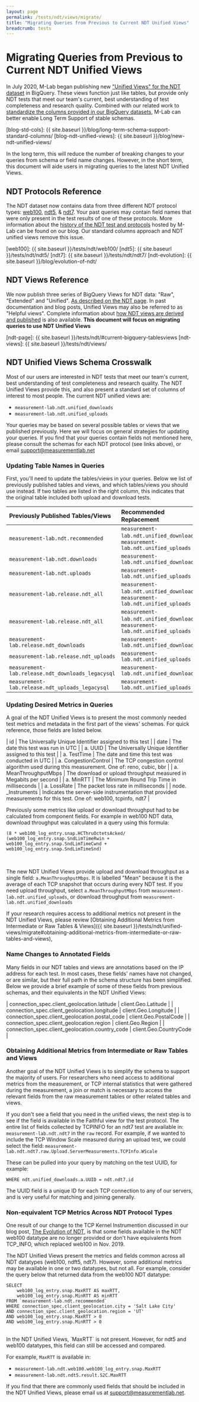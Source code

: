 ```yaml
---
layout: page
permalink: /tests/ndt/views/migrate/
title: "Migrating Queries from Previous to Current NDT Unified Views"
breadcrumb: tests
---
```


# Migrating Queries from Previous to Current NDT Unified Views

In July 2020, M-Lab began publishing new ["Unified Views" for the NDT
dataset](blog-ndt-unified-views) in BigQuery. These views function just like
tables, but provide only NDT tests that meet our team's current, best
understanding of test completeness and research quality. Combined with our
related work to [standardize the columns provided in our BigQuery
datasets](blog-std-cols), M-Lab can better enable Long Term Support of stable schemas.

[blog-std-cols]: {{ site.baseurl }}/blog/long-term-schema-support-standard-columns/
[blog-ndt-unified-views]: {{ site.baseurl }}/blog/new-ndt-unified-views/

In the long term, this will reduce the number of breaking changes to your
queries from schema or field name changes. However, in the short term, this
document will aide users in migrating queries to the latest NDT Unified Views.

## NDT Protocols Reference

The NDT dataset now contains data from three different NDT protocol types:
[web100](web100), [ndt5](ndt5), & [ndt7](ndt7). Your past queries may contain
field names that were only present in the test results of one of these
protocols. More information about the [history of the NDT test and
protocols](ndt-evolution) hosted by M-Lab can be found on our blog. Our standard
columns approach and NDT unified views remove this issue.

[web100]: {{ site.baseurl }}/tests/ndt/web100/
[ndt5]: {{ site.baseurl }}/tests/ndt/ndt5/
[ndt7]: {{ site.baseurl }}/tests/ndt/ndt7/
[ndt-evolution]: {{ site.baseurl }}/blog/evolution-of-ndt/

## NDT Views Reference

We now publish three series of BigQuery Views for NDT data: "Raw", "Extended"
and "Unified". [As described on the NDT page](ndt-page). In past documentation
and blog posts, Unified Views may also be referred to as "Helpful views".
Complete information about [how NDT views are derived and published](ndt-views)
is also available. **This document will focus on migrating queries to use NDT Unified Views**

[ndt-page]: {{ site.baseurl }}/tests/ndt/#current-bigquery-tablesviews
[ndt-views]: {{ site.baseurl }}/tests/ndt/views/

## NDT Unified Views Schema Crosswalk

Most of our users are interested in NDT tests that meet our team's current, best
understanding of test completeness and research quality. The NDT Unified Views
provide this, and also present a standard set of columns of interest to most
people. The current NDT unified views are:

* `measurement-lab.ndt.unified_downloads`
* `measurement-lab.ndt.unified_uploads`

Your queries may be based on several possible tables or views that we published
previously. Here we will focus on general strategies for updating your queries.
If you find that your queries contain fields not mentioned here, please consult
the schemas for each NDT protocol (see links above), or email support@measurementlab.net

### Updating Table Names in Queries

First, you'll need to update the tables/views in your queries. Below we list of
previously published tables and views, and which tables/views you should use
instead. If two tables are listed in the right column, this indicates that the original table included both upload and download tests.

<div class="table-responsive" markdown="1">

| Previously Published Tables/Views | Recommended Replacement |
| :---------------------------------|:------------------------|
| `measurement-lab.ndt.recommended` | `measurement-lab.ndt.unified_downloads`, `measurement-lab.ndt.unified_uploads`|
| `measurement-lab.ndt.downloads` | `measurement-lab.ndt.unified_downloads` |
| `measurement-lab.ndt.uploads` | `measurement-lab.ndt.unified_uploads`|
| `measurement-lab.release.ndt_all`| `measurement-lab.ndt.unified_downloads`, `measurement-lab.ndt.unified_uploads` |
| `measurement-lab.release.ndt_all`| `measurement-lab.ndt.unified_downloads`, `measurement-lab.ndt.unified_uploads` |
| `measurement-lab.release.ndt_downloads`| `measurement-lab.ndt.unified_downloads` |
| `measurement-lab.release.ndt_uploads`| `measurement-lab.ndt.unified_uploads` |
| `measurement-lab.release.ndt_downloads_legacysql`| `measurement-lab.ndt.unified_downloads` |
| `measurement-lab.release.ndt_uploads_legacysql`| `measurement-lab.ndt.unified_uploads` |

</div>

### Updating Desired Metrics in Queries

A goal of the NDT Unified Views is to present the most commonly needed test
metrics and metadata in the first part of the views' schemas. For quick
reference, those fields are listed below.

<div class="table-responsive" markdown="1">

| id | The Universally Unique Identifier assigned to this test |
| date | The date this test was run in UTC |
| a. UUID | The Universally Unique Identifier assigned to this test |
| a. TestTime  | The date and time this test was conducted in UTC |
| a. CongestionControl | The TCP congestion control algorithm used during this
measurement. One of: reno, cubic, bbr |
| a. MeanThroughputMbps | The download or upload throughput measured in Megabits
per second |
| a. MinRTT | The Minimum Round Trip Time in milliseconds |
| a. LossRate | The packet loss rate in milliseconds |
| node. _Instruments  | Indicates the server-side instrumentation that provided
measurements for this test. One of: web100, tcpinfo, ndt7 |

</div>

Previously some metrics like upload or download throughput had to be calculated
from component fields. For example in web100 NDT data, download throughput was
calculated in a query using this formula:

```~sql
(8 * web100_log_entry.snap.HCThruOctetsAcked/
(web100_log_entry.snap.SndLimTimeRwin +
web100_log_entry.snap.SndLimTimeCwnd +
web100_log_entry.snap.SndLimTimeSnd)
```
<br>

The new NDT Unified Views provide upload and download throughput as a single
field: `a.MeanThroughputMbps`. It is labelled "Mean" because it is the average
of each TCP snapshot that occurs during every NDT test. If you need upload
throughput, select `a.MeanThroughputMbps` from
`measurement-lab.ndt.unified_uploads`, or download throughput from
`measurement-lab.ndt.unified_downloads`

If your research requires access to additional metrics not present in the NDT
Unified Views, please review [Obtaining Additional Metrics from Intermediate or
Raw Tables & Views]({{ site.baseurl }}/tests/ndt/unified-views/migrate#obtaining-additional-metrics-from-intermediate-or-raw-tables-and-views),

### Name Changes to Annotated Fields

Many fields in our NDT tables and views are annotations based on the IP address
for each test. In most cases, these fields' names have not changed, or are
similar, but their full path in the schema structure has been simplified. Below
we provide a brief example of some of these fields from previous schemas, and
their equivalents in the NDT Unified Views:

<div class="table-responsive" markdown="1">

| connection_spec.client_geolocation.latitude | client.Geo.Latitude |
| connection_spec.client_geolocation.longitude | client.Geo.Longitude |
| connection_spec.client_geolocation.postal_code | client.Geo.PostalCode |
| connection_spec.client_geolocation.region | client.Geo.Region |
| connection_spec.client_geolocation.country_code | client.Geo.CountryCode |

</div>

### Obtaining Additional Metrics from Intermediate or Raw Tables and Views

Another goal of the NDT Unified Views is to simplify the schema to support the
majority of users. For researchers who need access to additional metrics from
the measurement, or TCP internal statistics that were gathered during the
measurement, a join or match is necessary to access the relevant fields from the
raw measurement tables or other related tables and views. 

If you don't see a field that you need in the unified views, the next step is to
see if the field is available in the Faithful view for the test protocol. The
entire list of fields collected by TCPINFO for an ndt7 test are available in:
`measurement-lab.ndt.ndt7` in the `raw` record. For example, if we wanted to
include the TCP Window Scale measured during an upload test, we could select the
field: `measurement-lab.ndt.ndt7.raw.Upload.ServerMeasurements.TCPInfo.WScale`

These can be pulled into your query by matching on the test UUID, for example:

`WHERE ndt.unified_downloads.a.UUID = ndt.ndt7.id`

The UUID field is a unique ID for each TCP connection to any of our servers, and is very useful for matching and joining generally. 

### Non-equivalent TCP Metrics Across NDT Protocol Types

One result of our change to the TCP Kernel Instrumention discussed in our blog
post, [The Evolution of NDT](ndt-evolution), is that some fields available in
the NDT web100 datatype are no longer provided or don't have equivalents from
TCP_INFO, which replaced web100 in Nov. 2019.

The NDT Unified Views present the metrics and fields common across all NDT
datatypes (web100, ndft5, ndt7). However, some additional metrics may be
available in one or two datatypes, but not all. For example, consider the query
below that returned data from the web100 NDT datatype:

```~sql
SELECT 
    web100_log_entry.snap.MaxRTT AS maxRTT,  
    web100_log_entry.snap.MinRTT AS minRTT 
FROM `measurement-lab.ndt.recommended` 
WHERE connection_spec.client_geolocation.city = 'Salt Lake City'
AND connection_spec.client_geolocation.region = 'UT'
AND web100_log_entry.snap.MaxRTT > 0
AND web100_log_entry.snap.MinRTT > 0
```
<br>
In the NDT Unified Views, `MaxRTT` is not present. However, for ndt5 and web100
datatypes, this field can still be accessed and compared.

For example, `MaxRTT` is available in:

* `measurement-lab.ndt.web100.web100_log_entry.snap.MaxRTT`
* `measurement-lab.ndt.ndt5.result.S2C.MaxRTT`

If you find that there are commonly used fields that should be included in the
NDT Unified Views, please email us at support@measurementlab.net.
